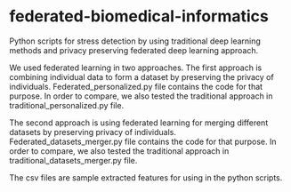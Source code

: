 # federated-biomedical-informatics
Python scripts for stress detection by using traditional deep learning methods and privacy preserving federated deep learning approach.

We used federated learning in two approaches. The first approach is combining individual data to form a dataset by preserving the privacy of individuals. 
Federated_personalized.py file contains the code for that purpose. In order to compare, we also tested the traditional approach in traditional_personalized.py file.

The second approach is using federated learning for merging different datasets by preserving privacy of individuals. Federated_datasets_merger.py file contains the code for that purpose. In order to compare, we also tested the traditional approach in traditional_datasets_merger.py file.

The csv files are sample extracted features for using in the python scripts.
